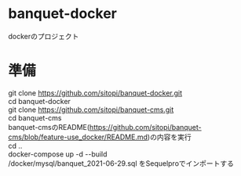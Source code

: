 # banquet-docker
dockerのプロジェクト

# 準備
git clone https://github.com/sitopi/banquet-docker.git  
cd banquet-docker   
git clone https://github.com/sitopi/banquet-cms.git  
cd banquet-cms  
banquet-cmsのREADME(https://github.com/sitopi/banquet-cms/blob/feature-use_docker/README.md)の内容を実行  
cd ..  
docker-compose up -d --build  
/docker/mysql/banquet_2021-06-29.sql をSequelproでインポートする  